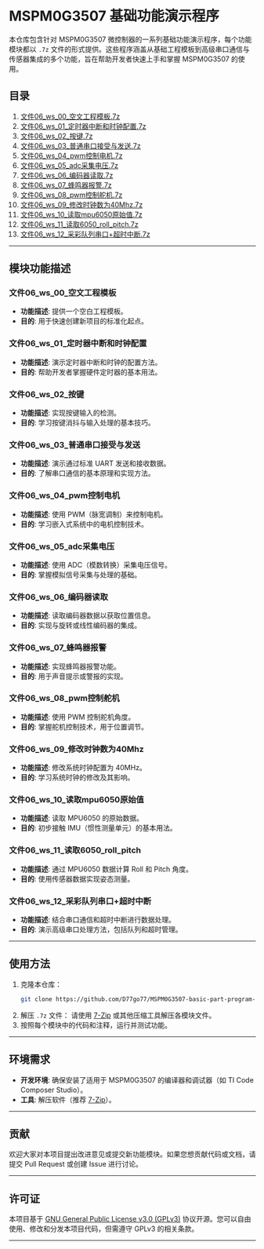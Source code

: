 # MSPM0G3507 基础功能演示程序

本仓库包含针对 MSPM0G3507 微控制器的一系列基础功能演示程序，每个功能模块都以 `.7z` 文件的形式提供。这些程序涵盖从基础工程模板到高级串口通信与传感器集成的多个功能，旨在帮助开发者快速上手和掌握 MSPM0G3507 的使用。

## 目录

1. [文件06_ws_00_空文工程模板.7z](#文件06_ws_00_空文工程模板)
2. [文件06_ws_01_定时器中断和时钟配置.7z](#文件06_ws_01_定时器中断和时钟配置)
3. [文件06_ws_02_按键.7z](#文件06_ws_02_按键)
4. [文件06_ws_03_普通串口接受与发送.7z](#文件06_ws_03_普通串口接受与发送)
5. [文件06_ws_04_pwm控制电机.7z](#文件06_ws_04_pwm控制电机)
6. [文件06_ws_05_adc采集电压.7z](#文件06_ws_05_adc采集电压)
7. [文件06_ws_06_编码器读取.7z](#文件06_ws_06_编码器读取)
8. [文件06_ws_07_蜂鸣器报警.7z](#文件06_ws_07_蜂鸣器报警)
9. [文件06_ws_08_pwm控制舵机.7z](#文件06_ws_08_pwm控制舵机)
10. [文件06_ws_09_修改时钟数为40Mhz.7z](#文件06_ws_09_修改时钟数为40Mhz)
11. [文件06_ws_10_读取mpu6050原始值.7z](#文件06_ws_10_读取mpu6050原始值)
12. [文件06_ws_11_读取6050_roll_pitch.7z](#文件06_ws_11_读取6050_roll_pitch)
13. [文件06_ws_12_采彩队列串口+超时中断.7z](#文件06_ws_12_采彩队列串口超时中断)

---

## 模块功能描述

### 文件06_ws_00_空文工程模板
- **功能描述**: 提供一个空白工程模板。
- **目的**: 用于快速创建新项目的标准化起点。

### 文件06_ws_01_定时器中断和时钟配置
- **功能描述**: 演示定时器中断和时钟的配置方法。
- **目的**: 帮助开发者掌握硬件定时器的基本用法。

### 文件06_ws_02_按键
- **功能描述**: 实现按键输入的检测。
- **目的**: 学习按键消抖与输入处理的基本技巧。

### 文件06_ws_03_普通串口接受与发送
- **功能描述**: 演示通过标准 UART 发送和接收数据。
- **目的**: 了解串口通信的基本原理和实现方法。

### 文件06_ws_04_pwm控制电机
- **功能描述**: 使用 PWM（脉宽调制）来控制电机。
- **目的**: 学习嵌入式系统中的电机控制技术。

### 文件06_ws_05_adc采集电压
- **功能描述**: 使用 ADC（模数转换）采集电压信号。
- **目的**: 掌握模拟信号采集与处理的基础。

### 文件06_ws_06_编码器读取
- **功能描述**: 读取编码器数据以获取位置信息。
- **目的**: 实现与旋转或线性编码器的集成。

### 文件06_ws_07_蜂鸣器报警
- **功能描述**: 实现蜂鸣器报警功能。
- **目的**: 用于声音提示或警报的实现。

### 文件06_ws_08_pwm控制舵机
- **功能描述**: 使用 PWM 控制舵机角度。
- **目的**: 掌握舵机控制技术，用于位置调节。

### 文件06_ws_09_修改时钟数为40Mhz
- **功能描述**: 修改系统时钟配置为 40MHz。
- **目的**: 学习系统时钟的修改及其影响。

### 文件06_ws_10_读取mpu6050原始值
- **功能描述**: 读取 MPU6050 的原始数据。
- **目的**: 初步接触 IMU（惯性测量单元）的基本用法。

### 文件06_ws_11_读取6050_roll_pitch
- **功能描述**: 通过 MPU6050 数据计算 Roll 和 Pitch 角度。
- **目的**: 使用传感器数据实现姿态测量。

### 文件06_ws_12_采彩队列串口+超时中断
- **功能描述**: 结合串口通信和超时中断进行数据处理。
- **目的**: 演示高级串口处理方法，包括队列和超时管理。

---

## 使用方法

1. 克隆本仓库：
   ```bash
   git clone https://github.com/D77go77/MSPM0G3507-basic-part-program-Demo.git
   ```
2. 解压 `.7z` 文件：
   请使用 [7-Zip](https://www.7-zip.org/) 或其他压缩工具解压各模块文件。
3. 按照每个模块中的代码和注释，运行并测试功能。

---

## 环境需求

- **开发环境**: 确保安装了适用于 MSPM0G3507 的编译器和调试器（如 TI Code Composer Studio）。
- **工具**: 解压软件（推荐 [7-Zip](https://www.7-zip.org/)）。

---

## 贡献

欢迎大家对本项目提出改进意见或提交新功能模块。如果您想贡献代码或文档，请提交 Pull Request 或创建 Issue 进行讨论。

---

## 许可证

本项目基于 [GNU General Public License v3.0 (GPLv3)](https://www.gnu.org/licenses/gpl-3.0.html) 协议开源。您可以自由使用、修改和分发本项目代码，但需遵守 GPLv3 的相关条款。

---
